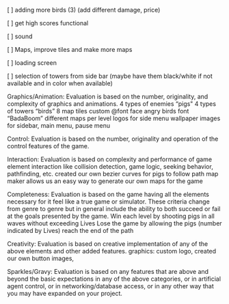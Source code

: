 [ ] adding more birds (3) (add different damage, price)

[ ] get high scores functional 

[ ] sound

[ ] Maps, improve tiles and make more maps

[ ] loading screen

[ ] selection of towers from side bar (maybe have them black/white if not available and in color when available)

Graphics/Animation: Evaluation is based on the number, originality, and complexity of graphics and animations.
4 types of enemies “pigs"
4 types of towers “birds”
8 map tiles 
custom @font face angry birds font “BadaBoom”
different maps per level
logos for side menu
wallpaper images for sidebar, main menu, pause menu

Control: Evaluation is based on the number, originality and operation of the control features of the game.

Interaction: Evaluation is based on complexity and performance of game element interaction like collision detection, game logic, seeking behavior, pathfinding, etc.
created our own bezier curves for pigs to follow path
map maker allows us an easy way to generate our own maps for the game

Completeness: Evaluation is based on the game having all the elements necessary for it feel like a true game or simulator. These criteria change from genre to genre but in general include the ability to both succeed or fail at the goals presented by the game.
Win each level by shooting pigs in all waves without exceeding Lives
Lose the game by allowing the pigs (number indicated by Lives) reach the end of the path

Creativity: Evaluation is based on creative implementation of any of the above elements and other added features.
graphics: custom logo, created our own button images, 

Sparkles/Gravy: Evaluation is based on any features that are above and beyond the basic expectations in any of the above categories, or in artificial agent control, or in networking/database access, or in any other way that you may have expanded on your project.